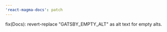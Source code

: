 ```yaml
---	
'react-magma-docs': patch	
---	
```


fix(Docs): revert-replace "GATSBY_EMPTY_ALT" as alt text for empty alts.	
